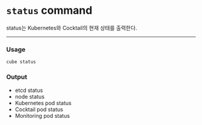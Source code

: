 # `status` command

status는 Kubernetes와 Cocktail의 현재 상태를 출력한다.

---

### Usage

`cube status`

### Output

* etcd status
* node status
* Kubernetes pod status
* Cocktail pod status
* Monitoring pod status
 



